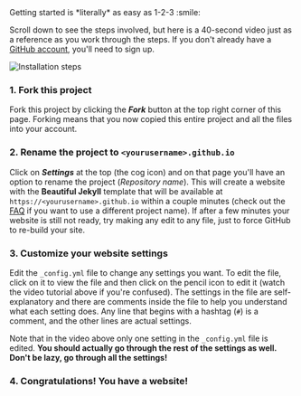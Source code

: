 <html>
  <head>
Getting started is *literally* as easy as 1-2-3 :smile:

<div class="gs-section-01" markdown="1">

Scroll down to see the steps involved, but here is a 40-second video just as a reference as you work through the steps. If you don't already have a [GitHub account](https://github.com/join), you'll need to sign up.

![Installation steps](assets/img/install-steps.gif)

<div class="gs-section-02" markdown="1">

### 1. Fork this project

Fork this project by clicking the __*Fork*__ button at the top right corner of this page. Forking means that you now copied this entire project and all the files into your account.

</div>
<div class="gs-section-03" markdown="1">

### 2. Rename the project to `<yourusername>.github.io`

Click on __*Settings*__ at the top (the cog icon) and on that page you'll have an option to rename the project (*Repository name*). This will create a website with the **Beautiful Jekyll** template that will be available at `https://<yourusername>.github.io` within a couple minutes (check out the [FAQ](https://beautifuljekyll.com/faq/#custom-domain) if you want to use a different project name). If after a few minutes your website is still not ready, try making any edit to any file, just to force GitHub to re-build your site.

</div>
<div class="gs-section-04" markdown="1">

### 3. Customize your website settings

Edit the `_config.yml` file to change any settings you want. To edit the file, click on it to view the file and then click on the pencil icon to edit it (watch the video tutorial above if you're confused).  The settings in the file are self-explanatory and there are comments inside the file to help you understand what each setting does. Any line that begins with a hashtag (`#`) is a comment, and the other lines are actual settings.

Note that in the video above only one setting in the `_config.yml` file is edited. **You should actually go through the rest of the settings as well. Don't be lazy, go through all the settings!**

</div>
<div class="gs-section-05" markdown="1">

### 4. Congratulations! You have a website!
</div>
</div>
<style>
.gs-section-01 h2 { 
  color: blue; 
}

.gs-section-01 p { 
  font-size: 40px; 
}

.gs-section-02 h3 { 
  color: red; 
}

.gs-section-02 p { 
  font-size: 30px; 
}

.gs-section-03 h3 { 
  color: green; 
}

.gs-section-03 p { 
  font-size: 30px; 
}

.gs-section-04 h3 { 
  color: purple; 
}

.gs-section-04 p { 
  font-size: 30px; 
}
</style>
</head>
</html>
